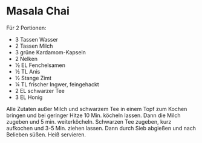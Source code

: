 Masala Chai
===========

Für 2 Portionen:

* 3 Tassen Wasser
* 2 Tassen Milch
* 3 grüne Kardamom-Kapseln
* 2 Nelken
* ½ EL Fenchelsamen
* ½ TL Anis
* ½ Stange Zimt
* ¼ TL frischer Ingwer, feingehackt
* 2 EL schwarzer Tee
* 3 EL Honig

Alle Zutaten außer Milch und schwarzem Tee in einem Topf zum Kochen bringen und bei geringer Hitze 10 Min. köcheln lassen. Dann die Milch zugeben und 5 min. weiterköcheln. Schwarzen Tee zugeben, kurz aufkochen und 3-5 Min. ziehen lassen. Dann durch Sieb abgießen und nach Belieben süßen. Heiß servieren.